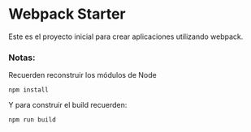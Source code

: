 # Webpack Starter

Este es el proyecto inicial para crear aplicaciones utilizando webpack.

### Notas: 
Recuerden reconstruir los módulos de Node
```
npm install
```

Y para construir el build recuerden:
```
npm run build
```